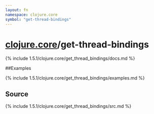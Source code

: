 ```yaml
---
layout: fn
namespace: clojure.core
symbol: "get-thread-bindings"
---
```


# [clojure.core](../)/get-thread-bindings

{% include 1.5.1/clojure.core/get_thread_bindings/docs.md %}

##Examples

{% include 1.5.1/clojure.core/get_thread_bindings/examples.md %}
## Source
{% include 1.5.1/clojure.core/get_thread_bindings/src.md %}

